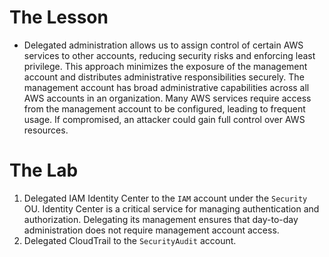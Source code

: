 # The Lesson

- Delegated administration allows us to assign control of certain AWS services to other accounts, reducing security risks and enforcing least privilege. This approach minimizes the exposure of the management account and distributes administrative responsibilities securely.
		The management account has broad administrative capabilities across all AWS accounts in an organization. Many AWS services require access from the management account to be configured, leading to frequent usage. If compromised, an attacker could gain full control over AWS resources.
# The Lab

1. Delegated IAM Identity Center to the `IAM` account under the `Security` OU.
		Identity Center is a critical service for managing authentication and authorization. Delegating its management ensures that day-to-day administration does not require management account access.
2. Delegated CloudTrail to the `SecurityAudit` account.
